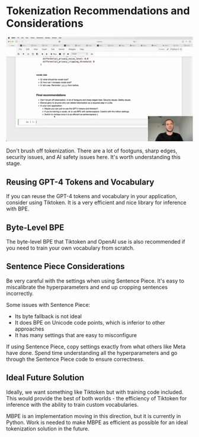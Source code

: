 #  Tokenization Recommendations and Considerations

<img src="07940.jpg"/>

Don't brush off tokenization. There are a lot of footguns, sharp edges, security issues, and AI safety issues here. It's worth understanding this stage.

## Reusing GPT-4 Tokens and Vocabulary

If you can reuse the GPT-4 tokens and vocabulary in your application, consider using Tiktoken. It is a very efficient and nice library for inference with BPE.

## Byte-Level BPE

The byte-level BPE that Tiktoken and OpenAI use is also recommended if you need to train your own vocabulary from scratch.

## Sentence Piece Considerations

Be very careful with the settings when using Sentence Piece. It's easy to miscalibrate the hyperparameters and end up cropping sentences incorrectly. 

Some issues with Sentence Piece:

- Its byte fallback is not ideal
- It does BPE on Unicode code points, which is inferior to other approaches
- It has many settings that are easy to misconfigure

If using Sentence Piece, copy settings exactly from what others like Meta have done. Spend time understanding all the hyperparameters and go through the Sentence Piece code to ensure correctness.

## Ideal Future Solution

Ideally, we want something like Tiktoken but with training code included. This would provide the best of both worlds - the efficiency of Tiktoken for inference with the ability to train custom vocabularies.

MBPE is an implementation moving in this direction, but it is currently in Python. Work is needed to make MBPE as efficient as possible for an ideal tokenization solution in the future.